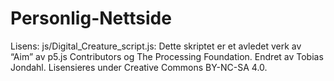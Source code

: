 # Personlig-Nettside

Lisens:
js/Digital_Creature_script.js:
Dette skriptet er et avledet verk av “Aim” av p5.js Contributors og The Processing Foundation.
Endret av Tobias Jondahl.
Lisensieres under Creative Commons BY-NC-SA 4.0.

